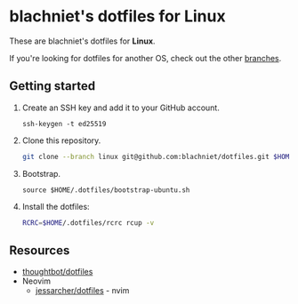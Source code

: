 # blachniet's dotfiles for Linux

These are blachniet's dotfiles for **Linux**.

If you're looking for dotfiles for another OS, check out the other [branches](https://github.com/blachniet/dotfiles/branches).

## Getting started

1.  Create an SSH key and add it to your GitHub account.

    ```
    ssh-keygen -t ed25519
    ```

1.  Clone this repository.

    ```bash
    git clone --branch linux git@github.com:blachniet/dotfiles.git $HOME/.dotfiles
    ```

1.  Bootstrap.

    ```
    source $HOME/.dotfiles/bootstrap-ubuntu.sh
    ```

1.  Install the dotfiles:

    ```bash
    RCRC=$HOME/.dotfiles/rcrc rcup -v
    ```

## Resources

- [thoughtbot/dotfiles](https://github.com/thoughtbot/dotfiles)
- Neovim
    - [jessarcher/dotfiles](https://github.com/jessarcher/dotfiles) - nvim

